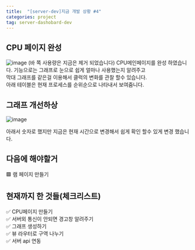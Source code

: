 ```yaml
---
title:  "[server-dev]지금 개발 상황 #4"
categories: project
tag: server-dashobard-dev
---
```


## CPU 페이지 완성
<!--사진넣기-->
 
![image](https://user-images.githubusercontent.com/87979171/147376358-3e3c7264-2bed-4f29-be2c-bd6ee4e601c1.png)
(바 쪽 사용량은 지금은 제거 되었습니다)
CPU메인페이지를 완성 하였습니다. 기능으로는 그래프로 눈으로 쉽게 얼마나 사용했는지 알려주고<br>
막대 그래프를 같은걸 이용해서 클럭의 변화를 관찰 할수 있습니다.<br>
아래 테이블은 현재 프로세스를 순위순으로 나타내서 보여줌니다.

## 그래프 개선하상
<!--사진넣기-->
![image](https://user-images.githubusercontent.com/87979171/147376364-2f70b61e-7dce-46d6-9dff-b0a1855c36a7.png)

아래서 숫자로 했지만 지금은 현재 시간으로 변경해서 쉽게 확인 할수 있게 변경 했습니다.

## 다음에 해야할거

🟩 램 페이지 만들기<br>

## 현재까지 한 것들(체크리스트)

✅ CPU페이지 만들기<br>
✅ 서버외 통신이 안되면 경고창 알려주기<br>
✅ 그래프 생성하기<br>
✅ 뷰 라우터로 구역 나누기<br>
✅ 서버 api 연동<br>
